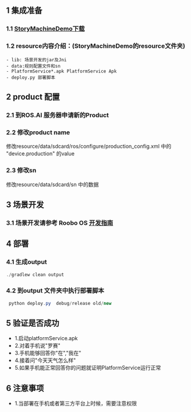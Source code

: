 ## 1 集成准备

### 1.1 [StoryMachineDemo下载](http://pan.baidu.com/s/1eROboWE)
### 1.2 resource内容介绍：(StoryMachineDemo的resource文件夹)
    - lib: 场景开发的jar及Jni
    - data:规则配置文件和sn
    - PlatformService*.apk PlatformService Apk
    - deploy.py 部署脚本

## 2 product 配置
### 2.1 到ROS.AI 服务器申请新的Product
### 2.2 修改product name
修改resource/data/sdcard/ros/configure/production_config.xml 中的 "device.production" 的value
### 2.3 修改sn
修改resource/data/sdcard/sn 中的数据

## 3 场景开发
### 3.1 场景开发请参考 Roobo OS [开发指南](https://github.com/roobo/docs/blob/master/OS/SUMMARY.md)

## 4 部署

### 4.1 生成output
```java
./gradlew clean output
````

### 4.2 到output 文件夹中执行部署脚本
```java
 python deploy.py  debug/release old/new
````

## 5 验证是否成功
- 1.启动platformService.apk
- 2.对着手机说"罗赛"
- 3.手机能够回答你"在","我在"
- 4.接着问"今天天气怎么样"
- 5.如果手机能正常回答你的问题就证明PlatformService运行正常

## 6 注意事项
- 1.当部署在手机或者第三方平台上时候，需要注意权限